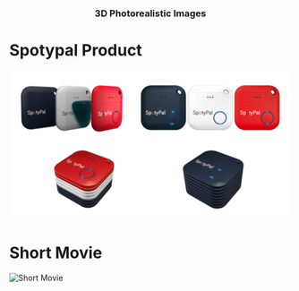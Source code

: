 <h3 align="center">3D Photorealistic Images</h3>

# Spotypal Product
![Spotypal](https://raw.githubusercontent.com/Nerrors/3D-Photorealistic-Images/master/res/pen_3.png)
# Short Movie
![Short Movie](https://raw.githubusercontent.com/Nerrors/3D-Photorealistic-Images/master/res/Render%205.png)
